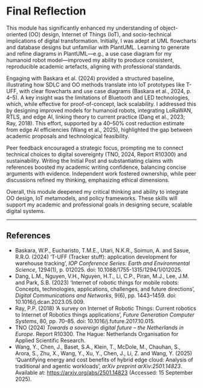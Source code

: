 # Final Reflection

This module has significantly enhanced my understanding of object-oriented (OO) design, Internet of Things (IoT), and socio-technical implications of digital transformation. Initially, I was adept at UML flowcharts and database designs but unfamiliar with PlantUML. Learning to generate and refine diagrams in PlantUML—e.g., a use case diagram for my humanoid robot model—improved my ability to produce consistent, reproducible academic artefacts, aligning with professional standards.

Engaging with Baskara et al. (2024) provided a structured baseline, illustrating how SDLC and OO methods translate into IoT prototypes like T-UFF, with clear flowcharts and use case diagrams (Baskara et al., 2024, p. 4–5). A key insight was the limitations of Bluetooth and LED technologies, which, while effective for proof-of-concept, lack scalability. I addressed this by designing improved models for humanoid robots, integrating LoRaWAN, RTLS, and edge AI, linking theory to current practice (Dang et al., 2023; Ray, 2018). This effort, supported by a 40–50% cost reduction estimate from edge AI efficiencies (Wang et al., 2025), highlighted the gap between academic proposals and technological feasibility.

Peer feedback encouraged a strategic focus, prompting me to connect technical choices to digital sovereignty (TNO, 2024, Report R10300) and sustainability. Writing the Initial Post and substantiating claims with references boosted my academic writing confidence, balancing concise arguments with evidence. Independent work fostered ownership, while peer discussions refined my thinking, emphasizing ethical dimensions.

Overall, this module deepened my critical thinking and ability to integrate OO design, IoT metamodels, and policy frameworks. These skills will support my academic and professional goals in designing secure, scalable digital systems.

---

## References

- Baskara, W.P., Eucharisto, T.M.E., Utari, N.K.R., Soimun, A. and Sasue, R.R.O. (2024) ‘T-UFF (Tracker stuff): application development for warehouse tracking’, *IOP Conference Series: Earth and Environmental Science*, 1294(1), p. 012025. doi: 10.1088/1755-1315/1294/1/012025.  
- Dang, L.M., Nguyen, V.H., Nguyen, H.T., Li, C.P., Piran, M.J., Lee, J.M. and Park, S.B. (2023) ‘Internet of robotic things for mobile robots: Concepts, technologies, applications, challenges, and future directions’, *Digital Communications and Networks*, 9(6), pp. 1443–1459. doi: 10.1016/j.dcan.2023.05.009.  
- Ray, P.P. (2018) ‘A survey on Internet of Robotic Things: Current robotics to Internet of Robotics things applications’, *Future Generation Computer Systems*, 80, pp. 70–85. doi: 10.1016/j.future.2017.10.015.  
- TNO (2024) *Towards a sovereign digital future – the Netherlands in Europe*. Report R10300. The Hague: Netherlands Organisation for Applied Scientific Research.  
- Wang, Y., Chen, J., Baset, S.A., Klein, T., McDole, M., Chauhan, S., Arora, S., Zhu, X., Wang, Y., Xu, Y., Chen, J., Li, Z. and Wang, Y. (2025) ‘Quantifying energy and cost benefits of hybrid edge cloud: Analysis of traditional and agentic workloads’, *arXiv preprint arXiv:2501.14823*. Available at: https://arxiv.org/abs/2501.14823 (Accessed: 15 September 2025).
